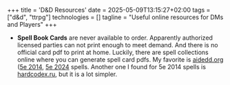 +++
title = 'D&D Resources'
date = 2025-05-09T13:15:27+02:00
tags = ["d&d", "ttrpg"]
technologies = []
tagline = "Useful online resources for DMs and Players"
+++

- **Spell Book Cards** are never available to order.
  Apparently authorized licensed parties can not print enough to meet demand.
  And there is no official card pdf to print at home. 
  Luckily, there are spell collections online where you can generate spell card pdfs.
  My favorite is [aidedd.org](https://www.aidedd.org/spell/) ([5e 2014](https://www.aidedd.org/dnd-filters/spells-5e.php), [5e 2024](https://www.aidedd.org/spell/) spells.
  Another one I found for 5e 2014 spells is [hardcodex.ru](https://hardcodex.ru/), but it is a lot simpler.